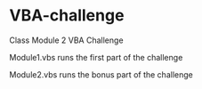 # VBA-challenge
Class Module 2 VBA Challenge

Module1.vbs runs the first part of the challenge

Module2.vbs runs the bonus part of the challenge
